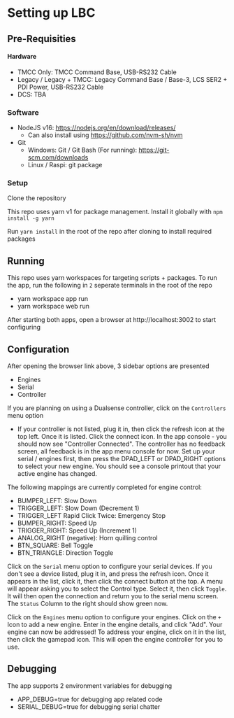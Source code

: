 # Setting up LBC

## Pre-Requisities

#### Hardware

- TMCC Only: TMCC Command Base, USB-RS232 Cable
- Legacy / Legacy + TMCC: Legacy Command Base / Base-3, LCS SER2 + PDI Power, USB-RS232 Cable
- DCS: TBA

### Software

- NodeJS v16: https://nodejs.org/en/download/releases/ 
  - Can also install using https://github.com/nvm-sh/nvm
- Git
  - Windows: Git / Git Bash (For running): https://git-scm.com/downloads
  - Linux / Raspi: git package

### Setup

Clone the repository

This repo uses yarn v1 for package management. Install it globally with `npm install -g yarn`

Run `yarn install` in the root of the repo after cloning to install required packages


## Running

This repo uses yarn workspaces for targeting scripts + packages.
To run the app, run the following in `2` seperate terminals in the root of the repo

- yarn workspace app run
- yarn workspace web run

After starting both apps, open a browser at http://localhost:3002 to start configuring

## Configuration

After opening the browser link above, 3 sidebar options are presented
- Engines
- Serial
- Controller

If you are planning on using a Dualsense controller, click on the `Controllers` menu option
- If your controller is not listed, plug it in, then click the refresh icon at the top left. Once it is listed. Click the connect icon. In the app console - you should now see "Controller Connected". The controller has no feedback screen, all feedback is in the app menu console for now. Set up your serial / engines first, then press the DPAD_LEFT or DPAD_RIGHT options to select your new engine. You should see a console printout that your active engine has changed.

The following mappings are currently completed for engine control:
- BUMPER_LEFT: Slow Down
- TRIGGER_LEFT: Slow Down (Decrement 1)
- TRIGGER_LEFT Rapid Click Twice: Emergency Stop
- BUMPER_RIGHT: Speed Up
- TRIGGER_RIGHT: Speed Up (Increment 1)
- ANALOG_RIGHT (negative): Horn quilling control
- BTN_SQUARE: Bell Toggle
- BTN_TRIANGLE: Direction Toggle

Click on the `Serial` menu option to configure your serial devices. If you don't see a device listed, plug it in, and press the refresh icon. Once it appears in the list, click it, then click the connect button at the top. A menu will appear asking you to select the Control type. Select it, then click `Toggle`. It will then open the connection and return you to the serial menu screen. The `Status` Column to the right should show green now.

Click on the `Engines` menu option to configure your engines. Click on the `+` Icon to add a new engine. Enter in the engine details, and click "Add". Your engine can now be addressed! To address your engine, click on it in the list, then click the gamepad icon. This will open the engine controller for you to use.

## Debugging

The app supports 2 environment variables for debugging
- APP_DEBUG=true for debugging app related code
- SERIAL_DEBUG=true for debugging serial chatter

